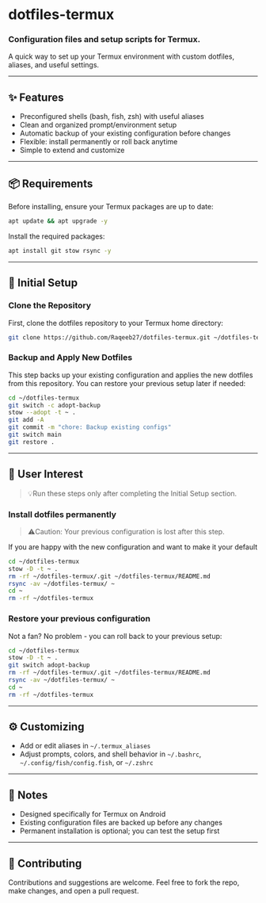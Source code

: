 # dotfiles-termux
### Configuration files and setup scripts for Termux.
A quick way to set up your Termux environment with custom dotfiles, aliases, and useful settings.

---

## ✨ Features
- Preconfigured shells (bash, fish, zsh) with useful aliases  
- Clean and organized prompt/environment setup  
- Automatic backup of your existing configuration before changes  
- Flexible: install permanently or roll back anytime  
- Simple to extend and customize  

---

## 📦 Requirements

Before installing, ensure your Termux packages are up to date:

```bash
apt update && apt upgrade -y
```

Install the required packages:

```bash
apt install git stow rsync -y
```

---

## 🚀 Initial Setup  
### Clone the Repository

First, clone the dotfiles repository to your Termux home directory:

```bash
git clone https://github.com/Raqeeb27/dotfiles-termux.git ~/dotfiles-termux
```

### Backup and Apply New Dotfiles

This step backs up your existing configuration and applies the new dotfiles from this repository. You can restore your previous setup later if needed:

```bash
cd ~/dotfiles-termux
git switch -c adopt-backup
stow --adopt -t ~ .
git add -A
git commit -m "chore: Backup existing configs"
git switch main
git restore .
```

---

## 🤩 User Interest
> 💡Run these steps only after completing the Initial Setup section.

### Install dotfiles permanently
> ⚠️Caution: Your previous configuration is lost after this step.

If you are happy with the new configuration and want to make it your default

```bash
cd ~/dotfiles-termux
stow -D -t ~ .
rm -rf ~/dotfiles-termux/.git ~/dotfiles-termux/README.md
rsync -av ~/dotfiles-termux/ ~
cd ~
rm -rf ~/dotfiles-termux
```

### Restore your previous configuration
Not a fan? No problem - you can roll back to your previous setup:

```bash
cd ~/dotfiles-termux
stow -D -t ~ .
git switch adopt-backup
rm -rf ~/dotfiles-termux/.git ~/dotfiles-termux/README.md
rsync -av ~/dotfiles-termux/ ~
cd ~
rm -rf ~/dotfiles-termux
```

---

## ⚙️ Customizing
- Add or edit aliases in `~/.termux_aliases`
- Adjust prompts, colors, and shell behavior in `~/.bashrc`, `~/.config/fish/config.fish`, or `~/.zshrc`

---

## 📝 Notes
- Designed specifically for Termux on Android  
- Existing configuration files are backed up before any changes  
- Permanent installation is optional; you can test the setup first  

---

## 🤝 Contributing
Contributions and suggestions are welcome.
Feel free to fork the repo, make changes, and open a pull request.
